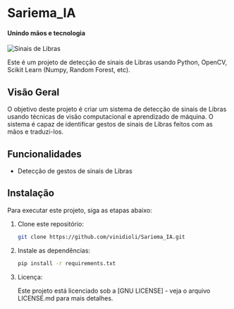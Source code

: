 # Sariema_IA
#### Unindo mãos e tecnologia

![Sinais de Libras]((https://cdn.discordapp.com/attachments/1122157107714736129/1159250372481794078/image.png?ex=6530570a&is=651de20a&hm=7ab3e47e3b41a8e829e0ddf23cd0997d94dc6f49fa35fd1e3a970bf5eb33ff47&))

Este é um projeto de detecção de sinais de Libras usando Python, OpenCV, Scikit Learn (Numpy, Random Forest, etc).

## Visão Geral

O objetivo deste projeto é criar um sistema de detecção de sinais de Libras usando técnicas de visão computacional e aprendizado de máquina. O sistema é capaz de identificar gestos de sinais de Libras feitos com as mãos e traduzi-los.

## Funcionalidades

- Detecção de gestos de sinais de Libras

## Instalação

Para executar este projeto, siga as etapas abaixo:

1. Clone este repositório:

   ```bash
   git clone https://github.com/vinidioli/Sariema_IA.git

2. Instale as dependências:

   ```bash
   pip install -r requirements.txt

3. Licença:

   Este projeto está licenciado sob a [GNU LICENSE] - veja o arquivo LICENSE.md para mais detalhes.


